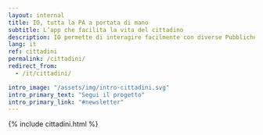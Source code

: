 ```yaml
---
layout: internal
title: IO, tutta la PA a portata di mano
subtitle: L’app che facilita la vita del cittadino
description: IO permette di interagire facilmente con diverse Pubbliche Amministrazioni, locali o nazionali, raccogliendo tutti i loro servizi, comunicazioni, pagamenti e documenti in un'unica app, in modo sicuro e sempre a portata di mano.
lang: it
ref: cittadini
permalink: /cittadini/
redirect_from:
  - /it/cittadini/

intro_image: "/assets/img/intro-cittadini.svg"
intro_primary_text: "Segui il progetto"
intro_primary_link: "#newsletter"
---
```


{% include cittadini.html %}
